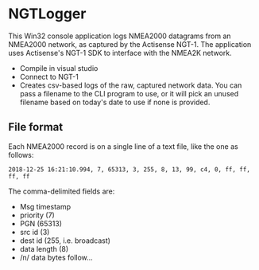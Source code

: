 NGTLogger
=========

This Win32 console application logs NMEA2000 datagrams from an NMEA2000 network,
as captured by the Actisense NGT-1. The application uses Actisense's NGT-1
SDK to interface with the NMEA2K network.

* Compile in visual studio
* Connect to NGT-1
* Creates csv-based logs of the raw, captured network data. You can pass
  a filename to the CLI program to use, or it will pick an unused filename
  based on today's date to use if none is provided.

File format
-----------

Each NMEA2000 record is on a single line of a text file, like the one as follows:
```
2018-12-25 16:21:10.994, 7, 65313, 3, 255, 8, 13, 99, c4, 0, ff, ff, ff, ff
```

The comma-delimited fields are:

* Msg timestamp
* priority (7)
* PGN (65313)
* src id (3)
* dest id (255, i.e. broadcast)
* data length (8)
* /n/ data bytes follow...
